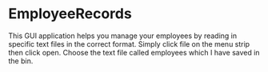 # EmployeeRecords
This GUI application helps you manage your employees by reading in specific text files in the correct format. Simply click file on the menu strip then click open. Choose the text file called employees which I have saved in the bin. 
